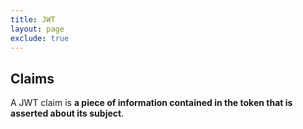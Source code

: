 ```yaml
---
title: JWT
layout: page
exclude: true
---
```


## Claims

A JWT claim is **a piece of information contained in the token that is asserted about its subject**. 
<!--stackedit_data:
eyJoaXN0b3J5IjpbMTYzOTI3ODk0NF19
-->